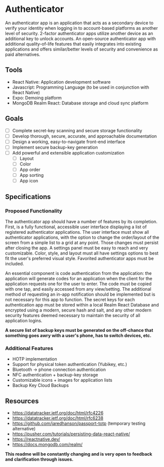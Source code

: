 # Authenticator

An authenticator app is an application that acts as a secondary device to verify your identity when logging in to account-based platforms as another level of security. 2-factor authenticator apps utilize another device as an additional key to unlock accounts. An open-source authenticator app with additional quality-of-life features that easily integrates into existing applications and offers similar/better levels of security and convenience as paid alternatives.

## Tools

* React Native: Application development software
* Javascript: Programming Language (to be used in conjunction with React Native)
* Expo: Demoing platform
* MongoDB Realm React: Database storage and cloud sync platform

## Goals

- [ ] Complete secret-key scanning and secure storage functionality
- [ ] Develop thorough, secure, accurate, and approachable documentation
- [ ] Design a working, easy-to-navigate front-end interface
- [ ] Implement secure backup-key generation
- [ ] Add powerful and extensible application customization
	- [ ] Layout
	- [ ] Color
	- [ ] App order
	- [ ] App sorting
	- [ ] App icon

## Specifications

### Proposed Functionality

The authenticator app should have a number of features by its completion. First, is a fully functional, accessible user interface displaying a list of registered authenticator applications. The user interface must show all authenticator applications, with the option to change the order/layout of the screen from a simple list to a grid at any point. Those changes must persist after closing the app. A settings panel must be easy to reach and very customizable. Color, style, and layout must all have settings options to best fit the user's preferred visual style. Favorited authenticator apps must be included.

An essential component is code authentication from the application: the application will generate codes for an application when the client for the application requests one for the user to enter. The code must be copied with one tap, and easily accessed from any view/setting. The additional method of requesting an in-app notification should be implemented but is not necessary for this app to function. The secret keys for each authentication app must be stored within a local Realm React Database and encrypted using a modern, secure hash and salt, and any other modern security features deemed necessary to maintain the security of all application logins.

**A secure list of backup keys must be generated on the off-chance that something goes awry with a user's phone, has to switch devices, etc.**

### Additional Features 

* HOTP implementation
* Support for physical token authentication (Yubikey, etc.)
* Bluetooth → phone connection authentication
* NFC authentication + backup-key storage
* Customizable icons + images for application lists
* Backup Key Cloud Backups

## Resources

* https://datatracker.ietf.org/doc/html/rfc4226
* https://datatracker.ietf.org/doc/html/rfc6238
* https://github.com/jaredhanson/passport-totp (temporary testing alternative)
* https://pusher.com/tutorials/persisting-data-react-native/
* https://reactnative.dev/
* https://docs.mongodb.com/realm/

**This readme will be constantly changing and is very open to feedback and clarification through issues.**
